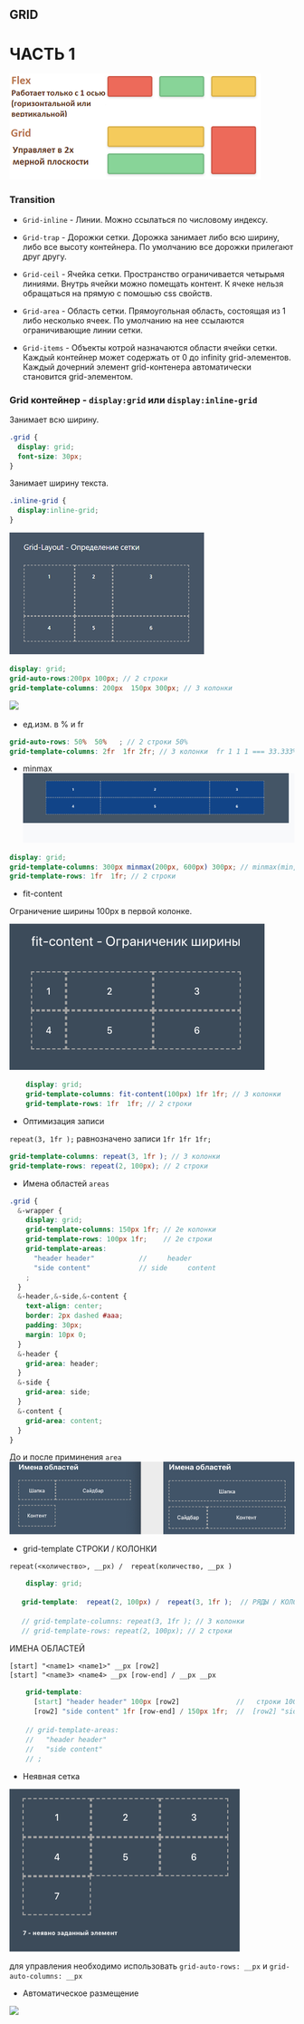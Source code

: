 ## GRID

# ЧАСТЬ 1

![](https://github.com/dedmosay/CSS-blog/blob/master/1.path/19.Grid/image/grid.jpg)

### Transition

- ```Grid-inline``` - Линии.
Можно ссылаться по числовому индексу.
- ```Grid-trap``` - Дорожки сетки.
Дорожка занимает либо всю ширину, либо все высоту контейнера.
По умолчанию все дорожки прилегают друг другу.

- ```Grid-ceil``` - Ячейка сетки.
Пространство ограничивается четырьмя линиями. Внутрь ячейки можно помещать контент.
К ячеке нельзя обращаться на прямую с помошью css свойств.

- ```Grid-area``` - Область сетки. 
Прямоугольная область, состоящая из 1 либо несколько ячеек.
По умолчанию на нее ссылаются ограничивающие линии сетки.
- ```Grid-items``` - Объекты котрой назначаются области ячейки сетки.
Каждый контейнер может содержать от 0 до infinity grid-элементов. Каждый дочерний элемент grid-контенера автоматически становится grid-элементом.

### Grid контейнер  - ```display:grid``` или ```display:inline-grid ```

Занимает всю ширину.
```css
.grid {
  display: grid;
  font-size: 30px;
}
```
Занимает ширину текста.
```scss
.inline-grid {
  display:inline-grid;
} 
```
![](https://github.com/dedmosay/CSS-blog/blob/master/1.path/19.Grid/image/grid-column-row.jpg)
```scss
display: grid;
grid-auto-rows:200px 100px; // 2 строки
grid-template-columns: 200px  150px 300px; // 3 колонки 
```
![](https://github.com/dedmosay/CSS-blog/blob/master/1.path/19.Grid/image/grid-column-row-fr.jpg)

- ед.изм. в % и fr
```scss
grid-auto-rows: 50%  50%   ; // 2 строки 50%
grid-template-columns: 2fr  1fr 2fr; // 3 колонки  fr 1 1 1 === 33.333%
```

- minmax
![](https://github.com/dedmosay/CSS-blog/blob/master/1.path/19.Grid/image/minmax(auto).gif)
```scss
display: grid;  
grid-template-columns: 300px minmax(200px, 600px) 300px; // minmax(min, max) 3 колонки
grid-template-rows: 1fr  1fr; // 2 строки
```
- fit-content

Ограничение ширины 100px в первой колонке.

![](https://github.com/dedmosay/CSS-blog/blob/master/1.path/19.Grid/image/fit-content.jpg)


```scss
    display: grid;  
    grid-template-columns: fit-content(100px) 1fr 1fr; // 3 колонки 
    grid-template-rows: 1fr  1fr; // 2 строки
```

- Оптимизация записи

```repeat(3, 1fr );``` равнозначено записи  ```1fr 1fr 1fr;```

```scss
grid-template-columns: repeat(3, 1fr ); // 3 колонки 
grid-template-rows: repeat(2, 100px); // 2 строки
```

- Имена областей ```areas```

```scss
.grid {
  &-wrapper {
    display: grid;
    grid-template-columns: 150px 1fr; // 2е колонки
    grid-template-rows: 100px 1fr;    // 2е строки
    grid-template-areas:  
      "header header"           //     header 
      "side content"            // side     content
    ;
  }
  &-header,&-side,&-content { 
    text-align: center;  
    border: 2px dashed #aaa;
    padding: 30px;
    margin: 10px 0;
  }
  &-header {
    grid-area: header;
  }
  &-side {
    grid-area: side;
  }
  &-content {
    grid-area: content;
  }
}
```
До и после приминения ```area```
![](https://github.com/dedmosay/CSS-blog/blob/master/1.path/19.Grid/image/area.jpg)

 - grid-template
 СТРОКИ / КОЛОНКИ
```
repeat(<количество>, __px) /  repeat(количество, __px )
```
 ```scss
     display: grid;  

    grid-template:  repeat(2, 100px) /  repeat(3, 1fr );  // РЯДЫ / КОЛОНКИ

    // grid-template-columns: repeat(3, 1fr ); // 3 колонки 
    // grid-template-rows: repeat(2, 100px); // 2 строки
  ```

ИМЕНА ОБЛАСТЕЙ
```
[start] "<name1> <name1>" __px [row2]
[start] "<name3> <name4> __px [row-end] / __px __px
```

```scss
    grid-template: 
      [start] "header header" 100px [row2]              //   строки 100px.  [row2]  - конец и начало.
      [row2] "side content" 1fr [row-end] / 150px 1fr;  //  [row2] "side content" 1fr [row-end] / 150px 1fr;  

    // grid-template-areas: 
    //   "header header" 
    //   "side content"
    // ;
```

- Неявная сетка

![](https://github.com/dedmosay/CSS-blog/blob/master/1.path/19.Grid/image/grids.jpg)

для управления необходимо использовать ```grid-auto-rows: __px``` и ```grid-auto-columns: __px``` 


- Автоматическое размещение

![](https://github.com/dedmosay/CSS-blog/blob/master/1.path/19.Grid/image/auto.jpg)
